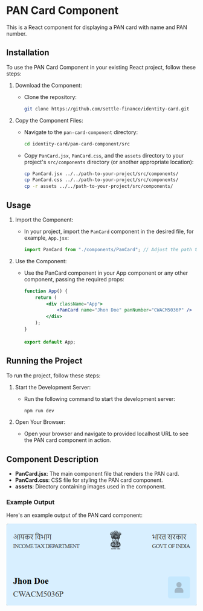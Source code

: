 # PAN Card Component

This is a React component for displaying a PAN card with name and PAN number.

## Installation
To use the PAN Card Component in your existing React project, follow these steps:

1. Download the Component:

    - Clone the repository:

        ```bash
        git clone https://github.com/settle-finance/identity-card.git
        ```

2. Copy the Component Files:

    - Navigate to the `pan-card-component` directory:

        ```bash
        cd identity-card/pan-card-component/src
        ```

    - Copy `PanCard.jsx`, `PanCard.css`, and the `assets` directory to your project's `src/components` directory (or another appropriate location):

        ```bash
        cp PanCard.jsx ../../path-to-your-project/src/components/
        cp PanCard.css ../../path-to-your-project/src/components/
        cp -r assets ../../path-to-your-project/src/components/
        ```

## Usage

1. Import the Component:
    - In your project, import the `PanCard` component in the desired file, for example, `App.jsx`:

        ```jsx
        import PanCard from "./components/PanCard"; // Adjust the path to where you placed the component files
        ```

2. Use the Component:
    - Use the PanCard component in your App component or any other component, passing the required props:

        ```jsx
        function App() {
            return (
                <div className="App">
                    <PanCard name="Jhon Doe" panNumber="CWACM5036P" />
                </div>
            );
        }

        export default App;
        ```

## Running the Project
To run the project, follow these steps:

1. Start the Development Server:

    - Run the following command to start the development server:

        ```bash
        npm run dev
        ```
2. Open Your Browser:
    - Open your browser and navigate to provided localhost URL to see the PAN card component in action.

## Component Description

- **PanCard.jsx**: The main component file that renders the PAN card.
- **PanCard.css**: CSS file for styling the PAN card component.
- **assets**: Directory containing images used in the component.

### Example Output

Here's an example output of the PAN card component:

![PAN Card Example](./src/assets/pan-card-output.png)